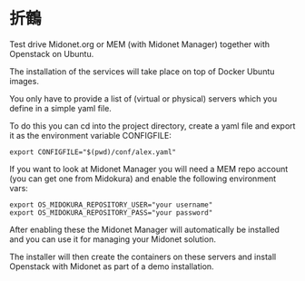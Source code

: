 折鶴
====

Test drive Midonet.org or MEM (with Midonet Manager) together with Openstack on Ubuntu.

The installation of the services will take place on top of Docker Ubuntu images.

You only have to provide a list of (virtual or physical) servers which you define in a simple yaml file.

To do this you can cd into the project directory, create a yaml file and export it as the environment variable CONFIGFILE:
```
export CONFIGFILE="$(pwd)/conf/alex.yaml"
```

If you want to look at Midonet Manager you will need a MEM repo account (you can get one from Midokura) and enable the following environment vars:
```
export OS_MIDOKURA_REPOSITORY_USER="your username"
export OS_MIDOKURA_REPOSITORY_PASS="your password"
```

After enabling these the Midonet Manager will automatically be installed and you can use it for managing your Midonet solution.

The installer will then create the containers on these servers and install Openstack with Midonet as part of a demo installation.

